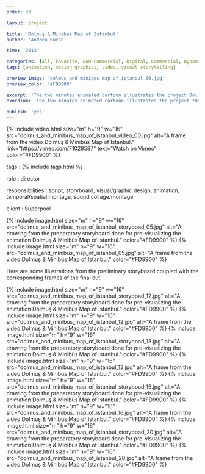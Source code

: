 ```yaml
---
order: 33

layout: project

title: 'Dolmuş & Minibüs Map of Istanbul'
author: 'Andrea Buran'

time: '2013'

categories: [All, Favorite, Non-Commercial, Digital, Commercial, Dynamic Image]
tags: [animation, motion graphics, video, visual storytelling]

preview_image: 'dolmus_and_minibus_map_of_istanbul_00.jpg'
preview_color: '#FD9900'

excerpt: 'The two minutes animated cartoon illustrates the project Dolmuş & Minibüs Map of Istanbul to promote the related crowdfunding campaign.'
exordium: 'The two minutes animated cartoon illustrates the project *Dolmuş & Minibüs Map of Istanbul* to promote the related crowdfunding campaign.'

publish: 'yes'
---
```


<div class="figures">
    {% include video.html 
        size="m" 
        h="9" w="16" 
        src="dolmus_and_minibus_map_of_istanbul_video_00.jpg" 
        alt="A frame from the video Dolmuş & Minibüs Map of Istanbul." 
        link="https://vimeo.com/71029587" 
        text="Watch on Vimeo" 
        color="#FD9900" 
    %}
</div>

tags
: {% include tags.html %}

role
: director

responsibilities
: script, storyboard, visual/graphic design, animation, temporal/spatial montage, sound collage/montage

client
: Superpool

<div class="figures">
    {% include image.html 
        size="m" 
        h="9" w="16" 
        src="dolmus_and_minibus_map_of_istanbul_storyboad_05.jpg" 
        alt="A drawing from the preparatory storyboard done for pre-visualizing the animation Dolmuş & Minibüs Map of Istanbul." 
        color="#FD9900" 
    %}
    {% include image.html 
        size="m" 
        h="9" w="16" 
        src="dolmus_and_minibus_map_of_istanbul_05.jpg" 
        alt="A frame from the video Dolmuş & Minibüs Map of Istanbul." 
        color="#FD9900" 
    %}
</div>

Here are some illustrations from the preliminary storyboard coupled with the corresponding frames of the final cut.

<div class="figures">
    {% include image.html 
        size="m" 
        h="9" w="16" 
        src="dolmus_and_minibus_map_of_istanbul_storyboad_12.jpg" 
        alt="A drawing from the preparatory storyboard done for pre-visualizing the animation Dolmuş & Minibüs Map of Istanbul." 
        color="#FD9900" 
    %}
    {% include image.html 
        size="m" 
        h="9" w="16" 
        src="dolmus_and_minibus_map_of_istanbul_12.jpg" 
        alt="A frame from the video Dolmuş & Minibüs Map of Istanbul." 
        color="#FD9900" 
    %}
    {% include image.html 
        size="m" 
        h="9" w="16" 
        src="dolmus_and_minibus_map_of_istanbul_storyboad_13.jpg" 
        alt="A drawing from the preparatory storyboard done for pre-visualizing the animation Dolmuş & Minibüs Map of Istanbul." 
        color="#FD9900" 
    %}
    {% include image.html 
        size="m" 
        h="9" w="16" 
        src="dolmus_and_minibus_map_of_istanbul_13.jpg" 
        alt="A frame from the video Dolmuş & Minibüs Map of Istanbul." 
        color="#FD9900" 
    %}
    {% include image.html 
        size="m" 
        h="9" w="16" 
        src="dolmus_and_minibus_map_of_istanbul_storyboad_16.jpg" 
        alt="A drawing from the preparatory storyboard done for pre-visualizing the animation Dolmuş & Minibüs Map of Istanbul." 
        color="#FD9900" 
    %}
    {% include image.html 
        size="m" 
        h="9" w="16" 
        src="dolmus_and_minibus_map_of_istanbul_16.jpg" 
        alt="A frame from the video Dolmuş & Minibüs Map of Istanbul." 
        color="#FD9900" 
    %}
    {% include image.html 
        size="m" 
        h="9" w="16" 
        src="dolmus_and_minibus_map_of_istanbul_storyboad_20.jpg" 
        alt="A drawing from the preparatory storyboard done for pre-visualizing the animation Dolmuş & Minibüs Map of Istanbul." 
        color="#FD9900" 
    %}
    {% include image.html 
        size="m" 
        h="9" w="16" 
        src="dolmus_and_minibus_map_of_istanbul_20.jpg" 
        alt="A frame from the video Dolmuş & Minibüs Map of Istanbul." 
        color="#FD9900" 
    %}
</div>
